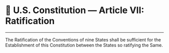 # 📜 U.S. Constitution — Article VII: Ratification

---

The Ratification of the Conventions of nine States shall be sufficient for the Establishment of this Constitution between the States so ratifying the Same.
